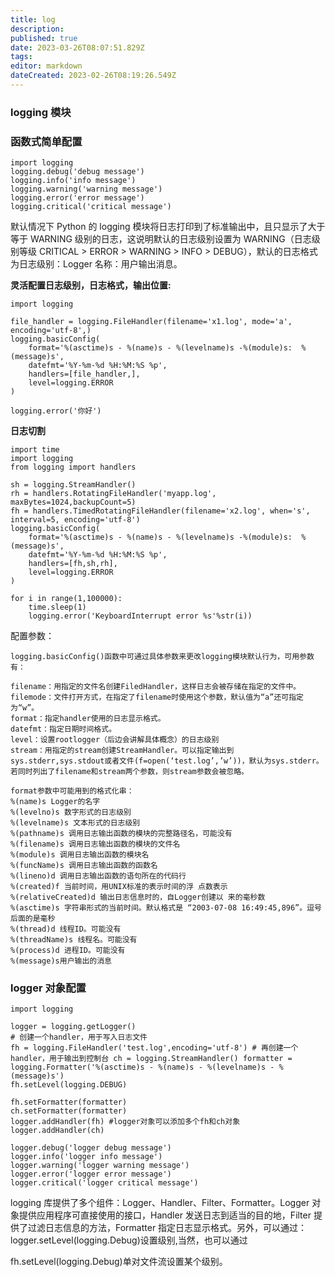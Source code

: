 ```yaml
---
title: log
description: 
published: true
date: 2023-03-26T08:07:51.829Z
tags: 
editor: markdown
dateCreated: 2023-02-26T08:19:26.549Z
---
```


### **logging 模块**

### **函数式简单配置**

```
import logging
logging.debug('debug message')
logging.info('info message')
logging.warning('warning message')
logging.error('error message')
logging.critical('critical message')
```

默认情况下 Python 的 logging 模块将日志打印到了标准输出中，且只显示了大于等于 WARNING 级别的日志，这说明默认的日志级别设置为 WARNING（日志级别等级 CRITICAL > ERROR > WARNING > INFO > DEBUG），默认的日志格式为日志级别：Logger 名称：用户输出消息。

**灵活配置日志级别，日志格式，输出位置:**

```
import logging

file_handler = logging.FileHandler(filename='x1.log', mode='a', encoding='utf-8',)
logging.basicConfig(
    format='%(asctime)s - %(name)s - %(levelname)s -%(module)s:  %(message)s',
    datefmt='%Y-%m-%d %H:%M:%S %p',
    handlers=[file_handler,],
    level=logging.ERROR
)

logging.error('你好')
```

**日志切割**

```
import time
import logging
from logging import handlers

sh = logging.StreamHandler()
rh = handlers.RotatingFileHandler('myapp.log', maxBytes=1024,backupCount=5)
fh = handlers.TimedRotatingFileHandler(filename='x2.log', when='s', interval=5, encoding='utf-8')
logging.basicConfig(
    format='%(asctime)s - %(name)s - %(levelname)s -%(module)s:  %(message)s',
    datefmt='%Y-%m-%d %H:%M:%S %p',
    handlers=[fh,sh,rh],
    level=logging.ERROR
)

for i in range(1,100000):
    time.sleep(1)
    logging.error('KeyboardInterrupt error %s'%str(i))
```

配置参数：

```
logging.basicConfig()函数中可通过具体参数来更改logging模块默认行为，可用参数有：

filename：用指定的文件名创建FiledHandler，这样日志会被存储在指定的文件中。
filemode：文件打开方式，在指定了filename时使用这个参数，默认值为“a”还可指定为“w”。
format：指定handler使用的日志显示格式。
datefmt：指定日期时间格式。
level：设置rootlogger（后边会讲解具体概念）的日志级别
stream：用指定的stream创建StreamHandler。可以指定输出到sys.stderr,sys.stdout或者文件(f=open(‘test.log’,’w’))，默认为sys.stderr。若同时列出了filename和stream两个参数，则stream参数会被忽略。

format参数中可能用到的格式化串：
%(name)s Logger的名字
%(levelno)s 数字形式的日志级别
%(levelname)s 文本形式的日志级别
%(pathname)s 调用日志输出函数的模块的完整路径名，可能没有
%(filename)s 调用日志输出函数的模块的文件名
%(module)s 调用日志输出函数的模块名
%(funcName)s 调用日志输出函数的函数名
%(lineno)d 调用日志输出函数的语句所在的代码行
%(created)f 当前时间，用UNIX标准的表示时间的浮 点数表示
%(relativeCreated)d 输出日志信息时的，自Logger创建以 来的毫秒数
%(asctime)s 字符串形式的当前时间。默认格式是 “2003-07-08 16:49:45,896”。逗号后面的是毫秒
%(thread)d 线程ID。可能没有
%(threadName)s 线程名。可能没有
%(process)d 进程ID。可能没有
%(message)s用户输出的消息
```

### **logger 对象配置**

```
import logging

logger = logging.getLogger()
# 创建一个handler，用于写入日志文件
fh = logging.FileHandler('test.log',encoding='utf-8') # 再创建一个handler，用于输出到控制台 ch = logging.StreamHandler() formatter = logging.Formatter('%(asctime)s - %(name)s - %(levelname)s - %(message)s')
fh.setLevel(logging.DEBUG)

fh.setFormatter(formatter)
ch.setFormatter(formatter)
logger.addHandler(fh) #logger对象可以添加多个fh和ch对象
logger.addHandler(ch)

logger.debug('logger debug message')
logger.info('logger info message')
logger.warning('logger warning message')
logger.error('logger error message')
logger.critical('logger critical message')
```

logging 库提供了多个组件：Logger、Handler、Filter、Formatter。Logger 对象提供应用程序可直接使用的接口，Handler 发送日志到适当的目的地，Filter 提供了过滤日志信息的方法，Formatter 指定日志显示格式。另外，可以通过：logger.setLevel(logging.Debug)设置级别,当然，也可以通过

fh.setLevel(logging.Debug)单对文件流设置某个级别。